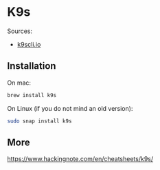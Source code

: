 # K9s

Sources:

* [k9scli.io](https://k9scli.io/)

## Installation

On mac:
```sh
brew install k9s
```
On Linux (if you do not mind an old version):
```sh
sudo snap install k9s
```

## More

https://www.hackingnote.com/en/cheatsheets/k9s/

